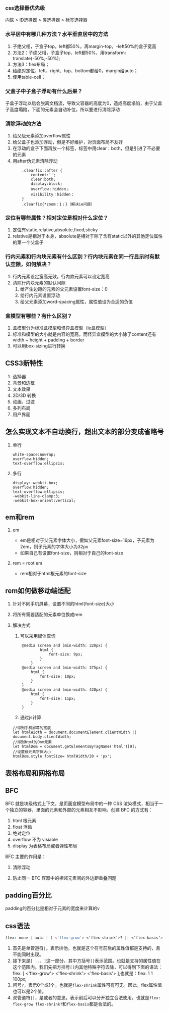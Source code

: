 ### css选择器优先级

内联  > ID选择器 > 类选择器 > 标签选择器

### 水平居中有哪几种方法？水平垂直居中的方法

1. 子绝父相，子盒子top，left都50%，再margin-top，-left50%的盒子宽高
2. 方法2：子绝父相，子盒子top、left都50%，用transform: translate(-50%,-50%);
3. 方法3：flex布局；
4. 给绝对定位，left、right、top、bottom都给0，margin给auto；
5. 使用table-cell；

### 父盒子中子盒子浮动有什么后果？
子盒子浮动以后会脱离文档流，导致父容器的高度为0，造成高度塌陷，由于父盒子高度塌陷，下面的元素会自动补位，所以要进行清除浮动

### 清除浮动的方法
1. 给父级元素添加overflow属性
2. 给父盒子也添加浮动，但是不好维护，对页面布局不友好
3. 在浮动的盒子下面再放一个标签，标签中用clear：both，但是引进了不必要的元素
4. 用after伪元素清除浮动
    ```
        .clearfix::after {
            content:'';
            clear:both;
            display:block;
            overflow：hidden；
            visibility：hidden；
        }
        .clearfix{*zoom：1；}（解决ie问题）
    ```

### 定位有哪些属性？相对定位是相对什么定位？
1. 定位有static,relative,absolute,fixed,sticky
2. relative是相对于本身，absolute是相对于除了含有static以外的其他定位属性的第一个父盒子

### 行内元素和行内块元素有什么区别？行内块元素在同一行显示时有默认空隙，如何解决？
1. 行内元素设定宽高无效，行内款元素可以设定宽高
2. 清除行内块元素的默认间隙
    1. 给产生边距的元素的父元素设置font-size：0
    2. 给行内元素设置浮动
    3. 给父元素添加word-spacing属性，属性值设为合适的负值

### 盒模型有哪些？有什么区别？
1. 盒模型分为标准盒模型和怪异盒模型（ie盒模型）
2. 标准和模型的大小就是内容的宽高，而怪异盒模型的大小除了content还有width + height + padding + border
3. 可以用box-sizing进行转换

## CSS3新特性
1. 选择器
2. 背景和边框
3. 文本效果
4. 2D/3D 转换
5. 动画、过渡
6. 多列布局
7. 用户界面

## 怎么实现文本不自动换行，超出文本的部分变成省略号
1. 单行
   ```
   white-space:nowrap;
   overflow:hidden;
   text-overflow:ellipsis;
   ```
2. 多行
    ```
    display:-webkit-box;
    overflow:hidden;
    text-overflow:ellipsis;
    -webkit-line-clamp:3;
    -webkit-box-orient:vertical;
    ```


## em和rem
1. em
   - em是相对于父元素字体大小，假如父元素font-size=16px，子元素为2em，则子元素的字体大小为32px
   - 如果自己有设置font-size，则相对于自己的font-size

2. rem = root em
   - rem相对于html根元素的font-size

## rem如何做移动端适配
1. 针对不同手机屏幕，设置不同的html{font-size}大小
2. 将所有需要适配的元素单位换成rem

3. 解决方式
    1. 可以采用媒体查询
    ```
        @media screen and (min-width: 320px) {
                html {
                    font-size: 9px;
                }
            }
        @media screen and (min-width: 375px) {
            html {
                font-size: 10px;
            }
        }
        @media screen and (min-width: 420px) {
            html {
                font-size: 11px;
            }
        }
    ```
    2. 通过js计算
    ```
    //得到手机屏幕的宽度
    let htmlWidth = document.documentElement.clientWidth || document.body.clientWidth;
    //得到html的Dom元素
    let htmlDom = document.getElementsByTagName('html')[0];
    //设置根元素字体大小
    htmlDom.style.fontSize= htmlWidth/20 + 'px';
    ```


## 表格布局和网格布局


## BFC
BFC 就是块级格式上下文，是页面盒模型布局中的一种 CSS 渲染模式，相当于一个独立的容器，里面的元素和外部的元素相互不影响。创建 BFC 的方式有：

1. html 根元素
2. float 浮动
3. 绝对定位
4. overflow 不为 visiable
5. display 为表格布局或者弹性布局

BFC 主要的作用是：
1. 清除浮动

2. 防止同一 BFC 容器中的相邻元素间的外边距重叠问题       

   



## padding百分比

padding的百分比是相对于元素的宽度来计算的v  





## css语法

```css
flex: none | auto | [ <'flex-grow'> <'flex-shrink'>? || <'flex-basis'> ]
```

1. 首先是单管道符`|`。表示排他。也就是这个符号前后的属性值都是支持的，且不能同时出现。
2. 接下来是`[ ... ]`这一部分。其中方括号`[]`表示范围。也就是支持的属性值在这个范围内。我们先把方括号`[]`内其他特殊字符去除，可以得到下面的语法：flex: [ <'flex-grow'> <'flex-shrink'> <'flex-basis'> ],也就是：flex: 1 1 100px;
3. 问号`?`，表示0个或1个。也就是`flex-shrink`属性可有可无。因此，flex属性值也可以是2个值。
4. 双管道符`||`，是或者的意思。表示前后可以分开独立合法使用。也就是`flex: flex-grow flex-shrink?`和`flex-basis`都是合法的。











